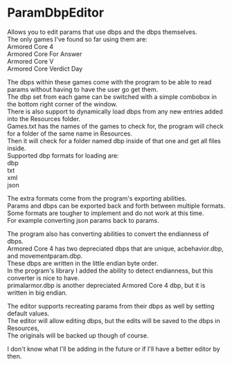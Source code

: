 # ParamDbpEditor
Allows you to edit params that use dbps and the dbps themselves.  
The only games I've found so far using them are:  
Armored Core 4  
Armored Core For Answer  
Armored Core V  
Armored Core Verdict Day  

The dbps within these games come with the program to be able to read params without having to have the user go get them.  
The dbp set from each game can be switched with a simple combobox in the bottom right corner of the window.  
There is also support to dynamically load dbps from any new entries added into the Resources folder.  
Games.txt has the names of the games to check for, the program will check for a folder of the same name in Resources.  
Then it will check for a folder named dbp inside of that one and get all files inside.  
Supported dbp formats for loading are:  
dbp  
txt  
xml  
json  

The extra formats come from the program's exporting abilities.  
Params and dbps can be exported back and forth between multiple formats.  
Some formats are tougher to implement and do not work at this time.  
For example converting json params back to params.  

The program also has converting abilities to convert the endianness of dbps.  
Armored Core 4 has two depreciated dbps that are unique, acbehavior.dbp, and movementparam.dbp.  
These dbps are written in the little endian byte order.  
In the program's library I added the ability to detect endianness, but this converter is nice to have.  
primalarmor.dbp is another depreciated Armored Core 4 dbp, but it is written in big endian.  

The editor supports recreating params from their dbps as well by setting default values.  
The editor will allow editing dbps, but the edits will be saved to the dbps in Resources,  
The originals will be backed up though of course.  

I don't know what I'll be adding in the future or if I'll have a better editor by then.